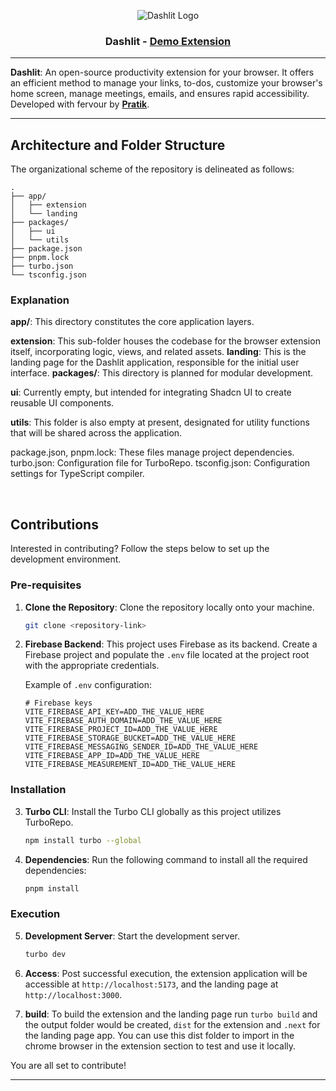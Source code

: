<div align="center">

![Dashlit Logo](https://github.com/pratik-codes/Dashlit/blob/master/apps/landing/public/logo-black.png)

### Dashlit - [Demo Extension](https://demo.dashlit.com/)

</div>

---

**Dashlit**: An open-source productivity extension for your browser. It offers an efficient method to manage your links, to-dos, customize your browser's home screen, manage meetings, emails, and ensures rapid accessibility. Developed with fervour by [**Pratik**](https://twitter.com/pratikk_tiwari).

---

## Architecture and Folder Structure

The organizational scheme of the repository is delineated as follows:

```plaintext
.
├── app/
│   ├── extension
│   └── landing
├── packages/
│   ├── ui
│   └── utils
├── package.json
├── pnpm.lock
├── turbo.json
└── tsconfig.json
```

### Explanation

**app/**: This directory constitutes the core application layers.

**extension**: This sub-folder houses the codebase for the browser extension itself, incorporating logic, views, and related assets.
**landing**: This is the landing page for the Dashlit application, responsible for the initial user interface.
**packages/**: This directory is planned for modular development.

**ui**: Currently empty, but intended for integrating Shadcn UI to create reusable UI components.

**utils**: This folder is also empty at present, designated for utility functions that will be shared across the application.

package.json, pnpm.lock: These files manage project dependencies.
turbo.json: Configuration file for TurboRepo.
tsconfig.json: Configuration settings for TypeScript compiler.

<br/>

## Contributions

Interested in contributing? Follow the steps below to set up the development environment.

### Pre-requisites

1. **Clone the Repository**: Clone the repository locally onto your machine.

   ```bash
   git clone <repository-link>
   ```

2. **Firebase Backend**: This project uses Firebase as its backend. Create a Firebase project and populate the `.env` file located at the project root with the appropriate credentials.

   Example of `.env` configuration:

   ```env
   # Firebase keys
   VITE_FIREBASE_API_KEY=ADD_THE_VALUE_HERE
   VITE_FIREBASE_AUTH_DOMAIN=ADD_THE_VALUE_HERE
   VITE_FIREBASE_PROJECT_ID=ADD_THE_VALUE_HERE
   VITE_FIREBASE_STORAGE_BUCKET=ADD_THE_VALUE_HERE
   VITE_FIREBASE_MESSAGING_SENDER_ID=ADD_THE_VALUE_HERE
   VITE_FIREBASE_APP_ID=ADD_THE_VALUE_HERE
   VITE_FIREBASE_MEASUREMENT_ID=ADD_THE_VALUE_HERE
   ```

### Installation

3. **Turbo CLI**: Install the Turbo CLI globally as this project utilizes TurboRepo.

   ```bash
   npm install turbo --global
   ```

4. **Dependencies**: Run the following command to install all the required dependencies:

   ```bash
   pnpm install
   ```

### Execution

5. **Development Server**: Start the development server.

   ```bash
   turbo dev
   ```

6. **Access**: Post successful execution, the extension application will be accessible at `http://localhost:5173`, and the landing page at `http://localhost:3000`.

7. **build**: To build the extension and the landing page run `turbo build` and the output folder would be created, `dist` for the extension and `.next` for the landing page app. You can use this dist folder to import in the chrome browser in the extension section to test and use it locally.

You are all set to contribute!

---

